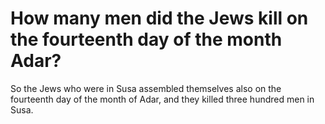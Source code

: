 # How many men did the Jews kill on the fourteenth day of the month Adar?

So the Jews who were in Susa assembled themselves also on the fourteenth day of the month of Adar, and they killed three hundred men in Susa.
